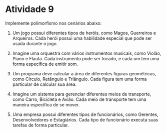 # Atividade 9

Implemente polimorfismo nos cenários abaixo:

1. Um jogo possui diferentes tipos de heróis, como Magos, Guerreiros e Arqueiros. Cada herói possui uma habilidade especial que pode ser usada durante o jogo. 

1. Imagine uma orquestra com vários instrumentos musicais, como Violão, Piano e Flauta. Cada instrumento pode ser tocado, e cada um tem uma forma específica de emitir som. 

1. Um programa deve calcular a área de diferentes figuras geométricas, como Círculo, Retângulo e Triângulo. Cada figura tem uma forma particular de calcular sua área.

1. Imagine um sistema para gerenciar diferentes meios de transporte, como Carro, Bicicleta e Avião. Cada meio de transporte tem uma maneira específica de se mover. 

1. Uma empresa possui diferentes tipos de funcionários, como Gerentes, Desenvolvedores e Estagiários. Cada tipo de funcionário executa suas tarefas de forma particular. 
